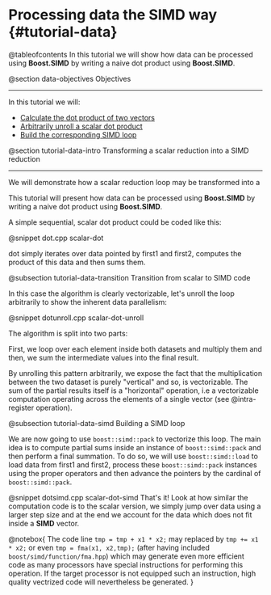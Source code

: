 Processing data the SIMD way {#tutorial-data}
=========

@tableofcontents
In this tutorial we will show how data can be processed using **Boost.SIMD**
by writing a naive dot product using **Boost.SIMD**.

@section data-objectives Objectives

-------------------------------------

In this tutorial we will:
- [Calculate the dot product of two vectors](#tutorial-data-intro )
- [Arbitrarily unroll a scalar dot product](#tutorial-data-transition)
- [Build the corresponding SIMD loop](#tutorial-data-simd)

@section tutorial-data-intro Transforming a scalar reduction into a SIMD reduction

-------------------------------------

We will demonstrate how a scalar reduction loop may be transformed into a

This tutorial will present how data can be processed using **Boost.SIMD** by writing a naive dot
product using **Boost.SIMD**.

A simple sequential, scalar dot product could be coded like this:

@snippet dot.cpp scalar-dot

dot simply iterates over data pointed by first1 and first2, computes the product of this
data and then sums them.

@subsection tutorial-data-transition Transition from scalar to SIMD code

In this case the algorithm is clearly vectorizable, let's unroll the loop arbitrarily to show the
inherent data parallelism:

@snippet dotunroll.cpp scalar-dot-unroll

The algorithm is split into two parts:

First, we loop over each element inside both datasets and multiply them and then, we sum the
intermediate values into the final result.

By unrolling this pattern arbitrarily, we expose the fact that the multiplication between the two
dataset is purely "vertical" and so, is vectorizable. The sum of the partial results itself is a
"horizontal" operation, i.e a vectorizable computation operating across the elements of a single
vector (see @intra-register operation).

@subsection tutorial-data-simd Building a SIMD loop

We are now going to use `boost::simd::pack` to vectorize this loop. The main idea is to compute
partial sums inside an instance of `boost::simd::pack` and then perform a final summation. To do so,
we will use `boost::simd::load` to load data from first1 and first2, process these `boost::simd::pack`
instances using the proper operators and then advance the pointers by the cardinal of `boost::simd::pack`.

@snippet dotsimd.cpp scalar-dot-simd
That's it! Look at how similar the computation code is to the scalar version, we simply jump over data
using a larger step size and at the end we account for the data which does not fit inside a __SIMD__
vector.

@notebox{
The code line `tmp = tmp + x1 * x2;` may replaced by
`tmp += x1 * x2;` or even `tmp = fma(x1, x2,tmp);` (after having included `boost/simd/function/fma.hpp`)
which may generate even more efficient code as many processors have special instructions for performing
this operation. If the target processor is not equipped such an instruction, high quality vectrized
code will nevertheless be generated.
}
